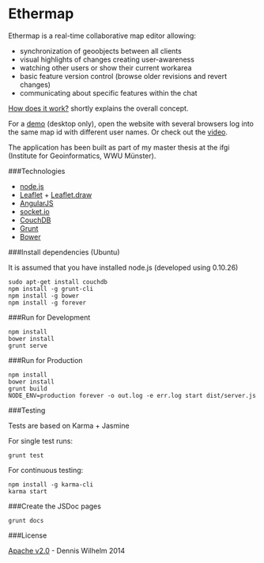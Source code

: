 Ethermap
=========

Ethermap is a real-time collaborative map editor allowing:
* synchronization of geoobjects between all clients
* visual highlights of changes creating user-awareness
* watching other users or show their current workarea
* basic feature version control (browse older revisions and revert changes)
* communicating about specific features within the chat


[How does it work?](How_does_it_work.md) shortly explains the overall concept.

For a [demo](http://giv-wilhelm.uni-muenster.de) (desktop only), open the website with several browsers log into the same map id with different user names. Or check out the [video](https://www.youtube.com/watch?v=ByRp-g3egLk).


The application has been built as part of my master thesis at the ifgi (Institute for Geoinformatics, WWU Münster).


###Technologies

* [node.js]
* [Leaflet] + [Leaflet.draw]
* [AngularJS]
* [socket.io]
* [CouchDB]
* [Grunt]
* [Bower]




###Install dependencies (Ubuntu)

It is assumed that you have installed node.js (developed using 0.10.26)
```
sudo apt-get install couchdb
npm install -g grunt-cli
npm install -g bower
npm install -g forever

```


###Run for Development


```
npm install
bower install
grunt serve

```

###Run for Production


```
npm install
bower install
grunt build
NODE_ENV=production forever -o out.log -e err.log start dist/server.js

```


###Testing

Tests are based on Karma + Jasmine

For single test runs:
```
grunt test
```
For continuous testing:
```
npm install -g karma-cli
karma start
```

###Create the JSDoc pages

```
grunt docs
```


###License

[Apache v2.0](license.md) - Dennis Wilhelm 2014



[node.js]:http://nodejs.org/
[CouchDB]:http://couchdb.apache.org/
[AngularJS]:https://angularjs.org/
[Grunt]:http://gruntjs.com/
[Bower]:http://bower.io/
[socket.io]:http://socket.io/
[Leaflet]:http://leafletjs.com/
[Leaflet.draw]:https://github.com/Leaflet/Leaflet.draw
